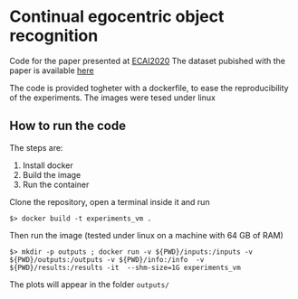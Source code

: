 Continual egocentric object recognition
==============

Code for the paper presented at [ECAI2020](https://arxiv.org/pdf/1912.05029.pdf)
The dataset pubished with the paper is available [here](https://ndownloader.figshare.com/files/17435471)

The code is provided togheter with a dockerfile, to ease the reproducibility of 
the experiments. The images were tesed under linux

How to run the code
------------

The steps are:

 1. Install docker
 2. Build the image
 3. Run the container



Clone the repository, open a terminal inside it and run

    $> docker build -t experiments_vm .
    
Then run the image (tested under linux on a machine with  64 GB of RAM)

    $> mkdir -p outputs ; docker run -v ${PWD}/inputs:/inputs -v ${PWD}/outputs:/outputs -v ${PWD}/info:/info  -v ${PWD}/results:/results -it  --shm-size=1G experiments_vm

The plots will appear in the folder `outputs/`


